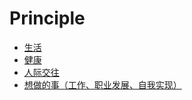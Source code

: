 # Principle

- [生活](https://github.com/XiangloongChen/Principle/issues/1)
- [健康](https://github.com/XiangloongChen/Principle/issues/2)
- [人际交往](https://github.com/XiangloongChen/Principle/issues/3)
- [想做的事（工作、职业发展、自我实现）](https://github.com/XiangloongChen/Principle/issues/4)
